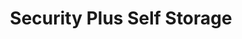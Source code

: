 ---
title: "Security Plus Self Storage"
url: /virginia-beach/security-plus-self-storage/
shop: Mieten
---